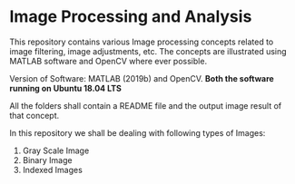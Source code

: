 # Image Processing and Analysis

This repository contains various Image processing concepts related to image filtering, image adjustments, etc. The concepts are illustrated using MATLAB software and OpenCV where ever possible.

Version of Software: MATLAB (2019b) and OpenCV. <b> Both the software running on Ubuntu 18.04 LTS </b> 

All the folders shall contain a README file and the output image result of that concept.

In this repository we shall be dealing with following types of Images:

1. Gray Scale Image 
2. Binary Image 
3. Indexed Images 
